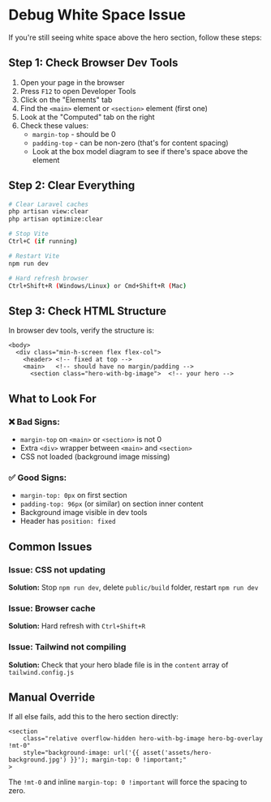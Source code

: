 # Debug White Space Issue

If you're still seeing white space above the hero section, follow these steps:

## Step 1: Check Browser Dev Tools

1. Open your page in the browser
2. Press `F12` to open Developer Tools
3. Click on the "Elements" tab
4. Find the `<main>` element or `<section>` element (first one)
5. Look at the "Computed" tab on the right
6. Check these values:
   - `margin-top` - should be 0
   - `padding-top` - can be non-zero (that's for content spacing)
   - Look at the box model diagram to see if there's space above the element

## Step 2: Clear Everything

```bash
# Clear Laravel caches
php artisan view:clear
php artisan optimize:clear

# Stop Vite
Ctrl+C (if running)

# Restart Vite
npm run dev

# Hard refresh browser
Ctrl+Shift+R (Windows/Linux) or Cmd+Shift+R (Mac)
```

## Step 3: Check HTML Structure

In browser dev tools, verify the structure is:
```
<body>
  <div class="min-h-screen flex flex-col">
    <header> <!-- fixed at top -->
    <main>   <!-- should have no margin/padding -->
      <section class="hero-with-bg-image">  <!-- your hero -->
```

## What to Look For

### ❌ Bad Signs:
- `margin-top` on `<main>` or `<section>` is not 0
- Extra `<div>` wrapper between `<main>` and `<section>`
- CSS not loaded (background image missing)

### ✅ Good Signs:
- `margin-top: 0px` on first section
- `padding-top: 96px` (or similar) on section inner content
- Background image visible in dev tools
- Header has `position: fixed`

## Common Issues

### Issue: CSS not updating
**Solution:** Stop `npm run dev`, delete `public/build` folder, restart `npm run dev`

### Issue: Browser cache
**Solution:** Hard refresh with `Ctrl+Shift+R`

### Issue: Tailwind not compiling
**Solution:** Check that your hero blade file is in the `content` array of `tailwind.config.js`

## Manual Override

If all else fails, add this to the hero section directly:

```blade
<section
    class="relative overflow-hidden hero-with-bg-image hero-bg-overlay !mt-0"
    style="background-image: url('{{ asset('assets/hero-background.jpg') }}'); margin-top: 0 !important;"
>
```

The `!mt-0` and inline `margin-top: 0 !important` will force the spacing to zero.
